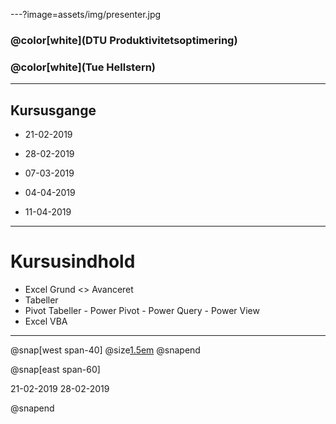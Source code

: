 ---?image=assets/img/presenter.jpg

### @color[white](DTU Produktivitetsoptimering)
### @color[white](Tue Hellstern)

---

## Kursusgange

* 21-02-2019
* 28-02-2019
* 07-03-2019

* 04-04-2019
* 11-04-2019

---

# Kursusindhold

* Excel Grund <> Avanceret
* Tabeller
* Pivot Tabeller - Power Pivot - Power Query - Power View
* Excel VBA

---

@snap[west span-40]
@size[1.5em](Kursusgange)
@snapend

@snap[east span-60]

21-02-2019
28-02-2019

@snapend

